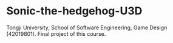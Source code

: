 # Sonic-the-hedgehog-U3D
Tongji University, School of Software Engineering, Game Design (42019801). Final project of this course.
